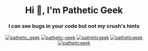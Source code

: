 <h1 align="center">Hi 👋, I'm Pathetic Geek</h1>
<h3 align="center">I can see bugs in your code but not my crush's hints</h3>

<p align="center">
<a href="https://twitter.com/pathetic_geek" target="blank"><img align="center" src="https://img.shields.io/badge/-Twitter-1DA1F2?style=for-the-badge&logo=twitter&logoColor=white" alt="pathetic_geek" /></a>
<a href="https://linkedin.com/in/pathetic-geek" target="blank"><img align="center" src="https://img.shields.io/badge/-LinkedIn-2867B2?style=for-the-badge&logo=Linkedin&logoColor=white" alt="pathetic-geek" /></a>
<a href="https://codesandbox.io/u/patheticGeek" target="blank"><img align="center" src="https://img.shields.io/badge/-CodeSandbox-151515?style=for-the-badge&logo=CodeSandbox&logoColor=white" alt="patheticgeek" /></a>
<a href="https://codepen.io/patheticgeek" target="blank"><img align="center" src="https://img.shields.io/badge/-CodePen-1e1f26?style=for-the-badge&logo=CodePen&logoColor=white" alt="patheticgeek" /></a>
<a href="https://dev.to/patheticgeek" target="blank"><img align="center" src="https://img.shields.io/badge/-Dev.to-000000?style=for-the-badge&logo=dev.to&logoColor=white" alt="patheticgeek" /></a>
</p>
